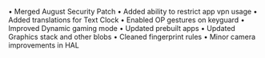 • Merged August Security Patch
• Added ability to restrict app vpn usage
• Added translations for Text Clock
• Enabled OP gestures on keyguard
• Improved Dynamic gaming mode
• Updated prebuilt apps
• Updated Graphics stack and other blobs
• Cleaned fingerprint rules
• Minor camera improvements in HAL

